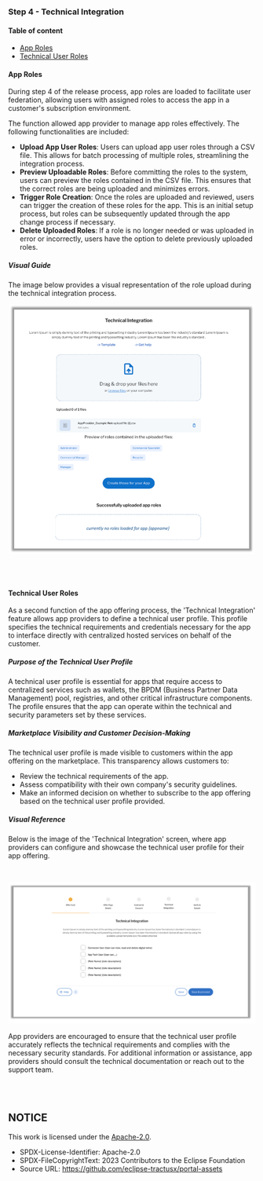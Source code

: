 ### Step 4 - Technical Integration

#### Table of content

- [App Roles](#app-roles)
- [Technical User Roles](#technical-user-roles)

#### App Roles

During step 4 of the release process, app roles are loaded to facilitate user federation, allowing users with assigned roles to access the app in a customer's subscription environment.

The function allowed app provider to manage app roles effectively. The following functionalities are included:

- **Upload App User Roles**: Users can upload app user roles through a CSV file. This allows for batch processing of multiple roles, streamlining the integration process.
- **Preview Uploadable Roles**: Before committing the roles to the system, users can preview the roles contained in the CSV file. This ensures that the correct roles are being uploaded and minimizes errors.
- **Trigger Role Creation**: Once the roles are uploaded and reviewed, users can trigger the creation of these roles for the app. This is an initial setup process, but roles can be subsequently updated through the app change process if necessary.
- **Delete Uploaded Roles**: If a role is no longer needed or was uploaded in error or incorrectly, users have the option to delete previously uploaded roles.

##### Visual Guide

The image below provides a visual representation of the role upload during the technical integration process.

<p align="center">
  <img width="500" alt="File Upload Successful" src="https://raw.githubusercontent.com/eclipse-tractusx/portal-assets/main/docs/static/technical-integration-file-upload-successful.png">
</p>

<br>
<br>

#### Technical User Roles

As a second function of the app offering process, the 'Technical Integration' feature allows app providers to define a technical user profile. This profile specifies the technical requirements and credentials necessary for the app to interface directly with centralized hosted services on behalf of the customer.

##### Purpose of the Technical User Profile

A technical user profile is essential for apps that require access to centralized services such as wallets, the BPDM (Business Partner Data Management) pool, registries, and other critical infrastructure components. The profile ensures that the app can operate within the technical and security parameters set by these services.

##### Marketplace Visibility and Customer Decision-Making

The technical user profile is made visible to customers within the app offering on the marketplace. This transparency allows customers to:

- Review the technical requirements of the app.
- Assess compatibility with their own company's security guidelines.
- Make an informed decision on whether to subscribe to the app offering based on the technical user profile provided.

##### Visual Reference

Below is the image of the 'Technical Integration' screen, where app providers can configure and showcase the technical user profile for their app offering.

<br>

<p align="center">
  <img width="832" alt="image" src="https://raw.githubusercontent.com/eclipse-tractusx/portal-assets/main/docs/static/technical-integration-screen.png">
</p>

App providers are encouraged to ensure that the technical user profile accurately reflects the technical requirements and complies with the necessary security standards. For additional information or assistance, app providers should consult the technical documentation or reach out to the support team.

<br>
<br>

## NOTICE

This work is licensed under the [Apache-2.0](https://www.apache.org/licenses/LICENSE-2.0).

- SPDX-License-Identifier: Apache-2.0
- SPDX-FileCopyrightText: 2023 Contributors to the Eclipse Foundation
- Source URL: https://github.com/eclipse-tractusx/portal-assets
